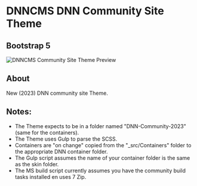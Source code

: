 # DNNCMS DNN Community Site Theme
## Bootstrap 5 

![DNNCMS Community Site Theme Preview](default.png)

## About
New (2023) DNN community site Theme.


## Notes:

- The Theme expects to be in a folder named "DNN-Community-2023" (same for the containers).
- The Theme uses Gulp to parse the SCSS.
- Containers are "on change" copied from the  "_src/Containers" folder to the appropriate DNN container folder.
- The Gulp script assumes the name of your container folder is the same as the skin folder.
- The MS build script currently assumes you have the community build tasks installed en uses 7 Zip.



